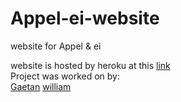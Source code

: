 # Appel-ei-website
website for Appel &amp; ei  

website is hosted by heroku at this [link](https://appel-en-ei.herokuapp.com/)  
Project was worked on by:  
[Gaetan](https://github.com/001gaetan)
[william](https://github.com/willsketch)
